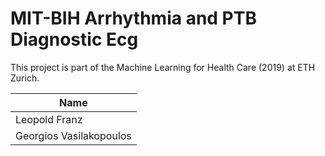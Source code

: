 # MIT-BIH Arrhythmia and PTB Diagnostic Ecg
This project is part of the Machine Learning for Health Care (2019) at ETH Zurich.

| Name |
|---------|
| Leopold Franz |
| Georgios Vasilakopoulos |
